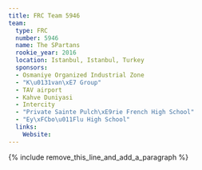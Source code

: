 ```yaml
---
title: FRC Team 5946
team:
  type: FRC
  number: 5946
  name: The SPartans
  rookie_year: 2016
  location: Istanbul, Istanbul, Turkey
  sponsors:
  - Osmaniye Organized Industrial Zone
  - "K\u0131van\xE7 Group"
  - TAV airport
  - Kahve Duniyasi
  - Intercity
  - "Private Sainte Pulch\xE9rie French High School"
  - "Ey\xFCbo\u011Flu High School"
  links:
    Website:
---
```


{% include remove_this_line_and_add_a_paragraph %}